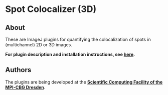 # Spot Colocalizer (3D)

## About
These are ImageJ plugins for quantifying the colocalization of spots in (multichannel) 2D or 3D images.

**For plugin description and installation instructions, see [here](Documentation.md).**


## Authors
The plugins are being developed at the [**Scientific Computing Facility of the MPI-CBG Dresden**](https://www.mpi-cbg.de/services-facilities/core-facilities/scientific-computing-facility/service-portfolio-overview/).

